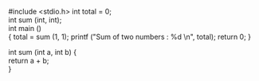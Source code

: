#include <stdio.h>
int total = 0;     
int sum (int, int);  
int main ()          
{
    total = sum (1, 1);
    printf ("Sum of two numbers : %d \n", total);
    return 0;
}
 
int sum (int a, int b) 
{   
    return a + b;     
}

